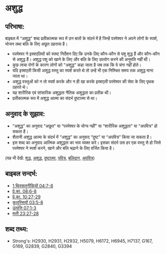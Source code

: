 # अशुद्ध #

## परिभाषा: ##

बाइबल में “अशुद्ध” शब्द प्रतीकात्मक रूप में उन बातों के संदर्भ में है जिन्हें परमेश्वर ने अपने लोगों के स्पर्श, भोजन तथा बलि के लिए अछूत ठहराया है।
 
* परमेश्वर ने इस्राएलियों को स्पष्ट निर्देशन दिए कि उनके लिए कौन-कौन से पशु शुद्ध हैं और कौन-कौन से अशुद्ध हैं। अशुद्ध पशु को खाने के लिए और बलि के लिए उपयोग करने की अनुमति नहीं थी।	 
* कुछ त्वचा रोगों के कारण लोगों को "अशुद्ध" कहा जाता है जब तक कि वे चंगा नहीं होते।	 
* यदि इस्राएली किसी अशुद्ध वस्तु का स्पर्श करते थे तो उन्हें भी एक निश्चित समय तक अशुद्ध माना जाता था।	 
* अशुद्ध वस्तुओं को न तो स्पर्श करके और न ही खा करके इस्राएली परमेश्वर की सेवा के लिए पृथक ठहरते थे।	 
* यह शारीरिक एवं सांसारिक अशुद्धता नैतिक अशुद्धता का प्रतीक थी।	 
* प्रतीकात्मक रूप में अशुद्ध आत्मा का संदर्भ दुष्टात्मा से था।

## अनुवाद के सुझाव: ##

* “अशुद्ध” का अनुवाद “अछूत” या “परमेश्वर के योग्य नहीं” या “शारीरिक अशुद्धता” या “अपवित्र” हो सकता है।
* शैतानी अशुद्ध आत्मा के संदर्भ में “अशुद्ध” का अनुवाद “दुष्ट” या “अपवित्र” किया जा सकता है।
* इस शब्द का अनुवाद आत्मिक अशुद्धता का भाव व्यक्त करे। इसका संदर्भ उस हर एक वस्तु से हो जिसे परमेश्वर ने स्पर्श करने, खाने और बलि चढ़ाने के लिए वर्जित किया है।

(यह भी देखें: [शुद्ध](../kt/clean.md), [अशुद्ध](../other/defile.md), [दुष्टात्मा](../kt/demon.md), [पवित्र](../kt/holy.md), [बलिदान](../other/sacrifice.md), [अपवित्र](../kt/unholy.md)) 

## बाइबल सन्दर्भ: ##

* [1 थिस्सलुनीकियों 04:7-8](rc://hi/tn/help/1th/04/07)
* [प्रे.का. 08:6-8](rc://hi/tn/help/act/08/06)
* [प्रे.का. 10:27-29](rc://hi/tn/help/act/10/27)
* [कुलुस्सियों 03:5-8](rc://hi/tn/help/col/03/05)
* [उत्पत्ति 07:1-3](rc://hi/tn/help/gen/07/01)
* [मत्ती 23:27-28](rc://hi/tn/help/mat/23/27)

## शब्द तथ्य: ##

* Strong's: H2930, H2931, H2932, H5079, H6172, H6945, H7137, G167, G169, G2839, G2840, G3394
